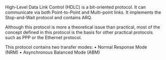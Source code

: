 High-Level Data Link Control (HDLC) is a bit-oriented protocol. It can
communicate via both Point-to-Point and Multi-point links. It
implements the Stop-and-Wait protocol and contains ARQ.

Although this protocol is more a theoretical issue than practical, most
of the concept defined in this protocol is the basis for other practical
protocols such as PPP or the Ethernet protocol.

This protocol contains two transfer modes:
• Normal Response Mode (NRM)
• Asynchronous Balanced Mode (ABM)